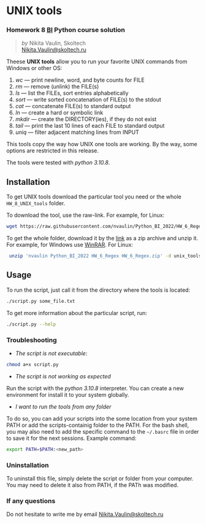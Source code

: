 # UNIX tools

### Homework 8 [BI](https://bioinf.me/) Python course solution

> *by* Nikita Vaulin, Skoltech <br />
> Nikita.Vaulin@skoltech.ru


Theese **UNIX tools** allow you to run your favorite UNIX commands from Windows or other OS: <br />

1. *wc* —  print newline, word, and byte counts for FILE <br />
2. *rm* — remove (unlink) the FILE(s)  <br />
3. *ls* — list the FILEs, sort entries alphabetically <br />
4. *sort* — write sorted concatenation of FILE(s) to the stdout <br />
5. *cat* — concatenate FILE(s) to standard output <br />
6. *ln* — create a hard or symbolic link <br />
7. *mkdir* — create the DIRECTORY(ies), if they do not exist <br />
8. *tail* — print the last 10 lines of each FILE to standard output
9. *uniq* — filter adjacent matching lines from INPUT

This tools copy the way how UNIX one tools are working. By the way, some options are restricted in this release.


The tools were tested with *python 3.10.8*.

## Installation

To get UNIX tools download the particular tool you need or the whole  `HW_8_UNIX_tools` folder.

To download the tool, use the raw-link. For example, for Linux:

```bash
wget https://raw.githubusercontent.com/nvaulin/Python_BI_2022/HW_6_Regex/HW_6_Regex/RegEx_tools.py
```

To get the whole folder, download it by the [link](https://download-directory.github.io/?url=https%3A%2F%2Fgithub.com%2Fnvaulin%2FPython_BI_2022%2Ftree%2FHW_6_Regex%2FHW_6_Regex) as a zip archive and unzip it. 
For example, for Windows use [WinRAR](https://www.win-rar.com/start.html?&L=4). For Linux:

```bash
 unzip 'nvaulin Python_BI_2022 HW_6_Regex HW_6_Regex.zip' -d unix_tools   
```


## Usage

To run the script, just call it from the directory where the tools is located:

```bash
./script.py some_file.txt
```

To get more information about the particular script, run:

```bash
./script.py --help
```

### Troubleshooting

- *The script is not executable*:

```bash
chmod a+x script.py
```

- *The script is not working as expected*

Run the script with the *python 3.10.8* interpreter. You can create a new environment for install it to your system globally. 


- *I want to run the tools from any folder*

To do so, you can add your scripts into the some location from your system PATH or add the scripts-containig folder to the PATH. For the bash shell, you may also need to add the specific command to the `~/.basrc` file in order to save it for the next sessions. Example command:
```bash
export PATH=$PATH:<new_path>
```

### Uninstallation

To uninstall this file, simply delete the script or folder from your computer. You may need to delete it also from PATH, if the PATh was modified. 

### If any questions

Do not hesitate to write me by email Nikita.Vaulin@skoltech.ru
